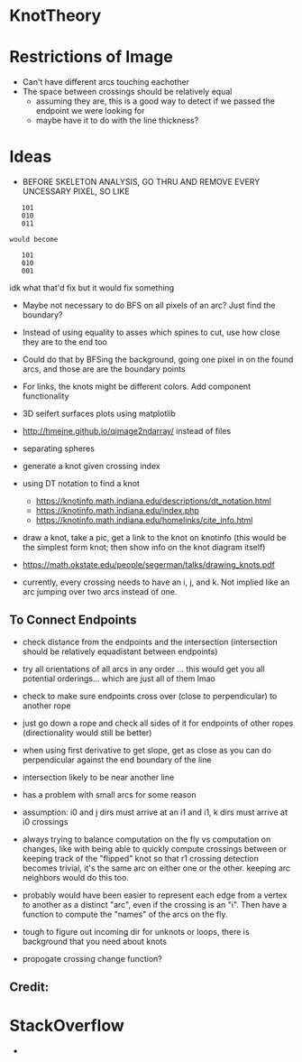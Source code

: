 # KnotTheory

# Restrictions of Image
 - Can't have different arcs touching eachother
 - The space between crossings should be relatively equal
   - assuming they are, this is a good way to detect if we passed the endpoint we were looking for
   - maybe have it to do with the line thickness?

# Ideas
 - BEFORE SKELETON ANALYSIS, GO THRU AND REMOVE EVERY UNCESSARY PIXEL, SO LIKE 
 ```
    101
    010
    011
 ```
    would become
 ```
    101
    010
    001
 ```
 idk what that'd fix but it would fix something
 - Maybe not necessary to do BFS on all pixels of an arc? Just find the boundary?
 - Instead of using equality to asses which spines to cut, use how close they are to the end too
 - Could do that by BFSing the background, going one pixel in on the found arcs, and those are are the boundary points
 - For links, the knots might be different colors. Add component functionality
 - 3D seifert surfaces plots using matplotlib
 - http://hmeine.github.io/qimage2ndarray/ instead of files
 - separating spheres
 - generate a knot given crossing index
 - using DT notation to find a knot
    - https://knotinfo.math.indiana.edu/descriptions/dt_notation.html
    - https://knotinfo.math.indiana.edu/index.php 
    - https://knotinfo.math.indiana.edu/homelinks/cite_info.html
 - draw a knot, take a pic, get a link to the knot on knotinfo (this would be the simplest form knot; then show info on the knot diagram itself)
 - https://math.okstate.edu/people/segerman/talks/drawing_knots.pdf
 
 - currently, every crossing needs to have an i, j, and k. Not implied like an arc jumping over two arcs instead of one.

## To Connect Endpoints
 - check distance from the endpoints and the intersection (intersection should be relatively equadistant between endpoints)
 - try all orientations of all arcs in any order ... this would get you all potential orderings... which are just all of them lmao
 - check to make sure endpoints cross over (close to perpendicular) to another rope
 - just go down a rope and check all sides of it for endpoints of other ropes (directionality would still be better)
 - when using first derivative to get slope, get as close as you can do perpendicular against the end boundary of the line
 - intersection likely to be near another line


 - has a problem with small arcs for some reason
 - assumption: i0 and j dirs must arrive at an i1 and i1, k dirs must arrive at i0 crossings


- always trying to balance computation on the fly vs computation on changes, like with
being able to quickly compute crossings between or keeping track of the "flipped" knot so that
r1 crossing detection becomes trivial, it's the same arc on either one or the other.
keeping arc neighbors would do this too.
- probably would have been easier to represent each edge from a vertex to another as a distinct
  "arc", even if the crossing is an "i". Then have a function to compute the "names" of the arcs
  on the fly.
- tough to figure out incoming dir for unknots or loops, there is background that you need about knots
- propogate crossing change function?

## Credit:
# StackOverflow
 - 